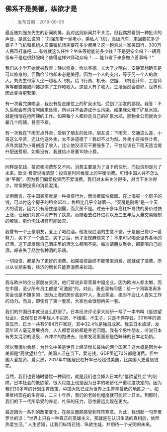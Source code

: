 ## 佛系不是美德，纵欲才是

> 发布日期：2018-09-06

最近被刘强东先生的新闻刷屏。我对这则新闻并不关注，但我偶然看到一种批评的声音，是这么说的：“刘强东带一家老小，乘私人飞机，高级汽车，来回要花多少银子？飞机和机组人员滞留机场需要花多少费用？这一趟刘总一家美国行，300万人民币打底吧……有钱就这么任性？坐头等舱能花多少钱？不是更安全吗？一辆高级车不是也很舒服吗？值得这样兴师动众吗？……能节省下来多做点善事吗？”

我们从小学开始就被教育：静以修身，俭以养德。长大了才明白，安静冥想确实是可以修身的，但勤俭节约却未必是美德。因为一个人的支出，等于另一个人的收入。刘先生带家人坐一趟私人飞机，给飞行员、机长、空姐、飞机设计师、工程师等等都直接或间接提供了工作和收入。这些人有了收入，生活当然会更好，世界也因此变得更繁荣。

有一次看完演唱会，我没有捡走座位上的矿泉水瓶，受到了朋友的鄙视。我答：不久后就会有清洁阿姨来处理，所以并不会造成什么污染。如果我处理了矿泉水瓶，就是悄悄在抢阿姨的工作。如果每个人都捡走自己的矿泉水瓶，那物业公司就会少雇几个阿姨，甚至不雇。

有一次我在下雨天点外卖，受到了朋友的批评。朋友说：下雨天，交通这么差，小哥这么辛苦，还让他送外卖，太不讲道德了！我却不以为然。外卖小哥按件计费，点外卖就为小哥创造了收入，比让他没活可干要强多了。平台应该在下雨天适当提升配送费用，如果没有，我就给小哥塞10块小费。

---

同样是花钱，投资和消费却又不同。消费主要是为了当下的快乐，而投资却是为了未来。欧文·费雪说得清楚：投资是时间维度上的平衡消费。可惜中国人并不怎么讲“平衡”，因为我们偏爱投资而不爱消费。我们对未来关注得多，对当下关注得少，常常把投资和消费混淆。

举例而言，在中国买房就是一种投资行为，而消费属性极弱。在上海买一个房子的钱，可以付这个房子的租金65年，售租比几乎全球第一。“买房是刚需”是一个天大的谎言，因为只有居住是刚需，而买房不是。过去十多年高杠杆导致的房价过快上涨，让我们对这种资产有了执念。而随着去杠杆进程以及三五年后大量交易限制的解除，房价泡沫极有可能破灭。

我曾有一个土豪朋友，爱上了喝红酒。他发现红酒的生意不错，于是自己费尽一番努力，买下了一个酒庄。买下之后，他才发现麻烦来了：本来可以喝全世界各地的好酒，这下却发现自己酒庄里的酒怎么都喝不完。每次请朋友聚会，都要喝自己的酒，却丧失了品尝各种酒的乐趣。

一切投资，都是为了更好的消费。如果投资最终不能带来消费，那就成了浪费。所以从长期来看，经济的增长只能靠消费来拉动。


---

我与欧洲的企业家朋友交流，他们常说非常羡慕中国企业。因为欧洲人都太懒，而在中国，至少所有员工都是“可激励”的。对此，我也深有同感：给一个同事发再多奖金也是不嫌多的，因为上海的房价高到吓人，发点奖金，绝对不会让人丧失工作的动力。而且，即使有了第一套房，大家也会很想再买一套。

我们的邻国日本就没这么舒服了。日本经济评论家大前研一写了一本书叫《低欲望社会》，说现在日本年轻人不买房、不结婚、不生子，只是不停存钱。2016年的调查显示，日本一共有5184万户家庭，其中32.4%是独自成家。我去日本旅游，发现年轻人毫无发展机会，人人都爱谈的都是养老问题。我有个男性朋友，听说日本有男女混浴的温泉，兴冲冲的跑进去，结果发现里面都是色眯眯的日本老奶奶。

所以我偶尔会想：为什么中美是世界上经济增长最快的两个国家？这大概是因为中美都是“高欲望社会”。美国人活在当下，爱花钱，GDP里近70%都是消费。但中国人爱投资、爱买房，2017年中国居民杠杆率已经超过美国，比美国人更爱借钱花。

当然，我们也要随时警惕一种风险，就是我们也会掉入日本的“低欲望社会”的陷阱。日本社会的低欲望，很大程度上也是因为日本的老龄化严重程度决定的。因为我们30多年的计划生育政策，中国大陆已成为世界上生育率最低的地区之一。如果维持现在的生育率，二三十年后，我们的老龄化程度就可能赶上日本。到那时，我们的下一代所承受的养老、社保的压力，恐怕要远比现在更大。

最近因为一系列的政策变化，在朋友圈颇感受到阵阵寒意。为此，我想起一句罗曼罗兰的话：“世界上只有一种真正的英雄主义，那就是在认识生活的真相后，依然热爱生活。” 人生苦短，让我们纵情花钱、纵欲生娃，并期待一个光明的未来。


